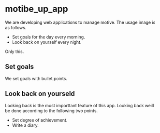 # motibe_up_app
We are developing web applications to manage motive. 
The usage image is as follows.

- Set goals for the day every morning.
- Look back on yourself every night.

Only this.

## Set goals
We set goals with bullet points. 

## Look back on yourseld
Looking back is the most importtant feature of this app. Looking back weill be done according to the following two points.

- Set degree of achievement.
- Write a diary.


